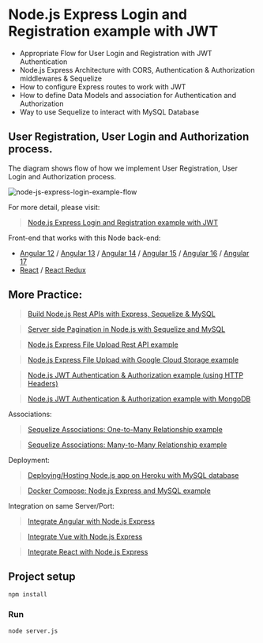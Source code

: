 # Node.js Express Login and Registration example with JWT 

- Appropriate Flow for User Login and Registration with JWT Authentication
- Node.js Express Architecture with CORS, Authentication & Authorization middlewares & Sequelize
- How to configure Express routes to work with JWT
- How to define Data Models and association for Authentication and Authorization
- Way to use Sequelize to interact with MySQL Database

## User Registration, User Login and Authorization process.
The diagram shows flow of how we implement User Registration, User Login and Authorization process.

![node-js-express-login-example-flow](node-js-express-login-example-flow.png)

For more detail, please visit:
> [Node.js Express Login and Registration example with JWT](https://www.bezkoder.com/node-js-express-login-example/)

Front-end that works with this Node back-end:
- [Angular 12](https://www.bezkoder.com/angular-12-jwt-auth-httponly-cookie/) / [Angular 13](https://www.bezkoder.com/angular-13-jwt-auth-httponly-cookie/) / [Angular 14](https://www.bezkoder.com/angular-14-jwt-auth/) / [Angular 15](https://www.bezkoder.com/angular-15-jwt-auth/) / [Angular 16](https://www.bezkoder.com/angular-16-jwt-auth/) / [Angular 17](https://www.bezkoder.com/angular-17-jwt-auth/)
- [React](https://www.bezkoder.com/react-login-example-jwt-hooks/) / [React Redux](https://www.bezkoder.com/redux-toolkit-auth/)

## More Practice:
> [Build Node.js Rest APIs with Express, Sequelize & MySQL](https://www.bezkoder.com/node-js-express-sequelize-mysql/)

> [Server side Pagination in Node.js with Sequelize and MySQL](https://www.bezkoder.com/node-js-sequelize-pagination-mysql/)

> [Node.js Express File Upload Rest API example](https://www.bezkoder.com/node-js-express-file-upload/)

> [Node.js Express File Upload with Google Cloud Storage example](https://www.bezkoder.com/google-cloud-storage-nodejs-upload-file/)

> [Node.js JWT Authentication & Authorization example (using HTTP Headers)](https://www.bezkoder.com/node-js-jwt-authentication-mysql/)

> [Node.js JWT Authentication & Authorization example with MongoDB](https://www.bezkoder.com/node-js-mongodb-auth-jwt/)

Associations:
> [Sequelize Associations: One-to-Many Relationship example](https://www.bezkoder.com/sequelize-associate-one-to-many/)

> [Sequelize Associations: Many-to-Many Relationship example](https://www.bezkoder.com/sequelize-associate-many-to-many/)

Deployment:
> [Deploying/Hosting Node.js app on Heroku with MySQL database](https://www.bezkoder.com/deploy-node-js-app-heroku-cleardb-mysql/)

> [Docker Compose: Node.js Express and MySQL example](https://www.bezkoder.com/docker-compose-nodejs-mysql/)

Integration on same Server/Port:
> [Integrate Angular with Node.js Express](https://www.bezkoder.com/integrate-angular-12-node-js/)

> [Integrate Vue with Node.js Express](https://www.bezkoder.com/serve-vue-app-express/)

> [Integrate React with Node.js Express](https://www.bezkoder.com/integrate-react-express-same-server-port/)

## Project setup
```
npm install
```

### Run
```
node server.js
```
